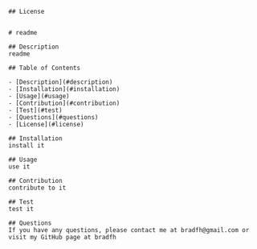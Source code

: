 

    ## License
    
    
    # readme
  
    ## Description
    readme
    
    ## Table of Contents
    
    - [Description](#description)
    - [Installation](#installation)
    - [Usage](#usage)
    - [Contribution](#contribution)
    - [Test](#test)
    - [Questions](#questions)
    - [License](#license)

    ## Installation
    install it

    ## Usage
    use it

    ## Contribution
    contribute to it

    ## Test
    test it

    ## Questions
    If you have any questions, please contact me at bradfh@gmail.com or visit my GitHub page at bradfh

  